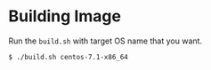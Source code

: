 # Building Image

Run the ``build.sh`` with target OS name that you want.

```
$ ./build.sh centos-7.1-x86_64
```

